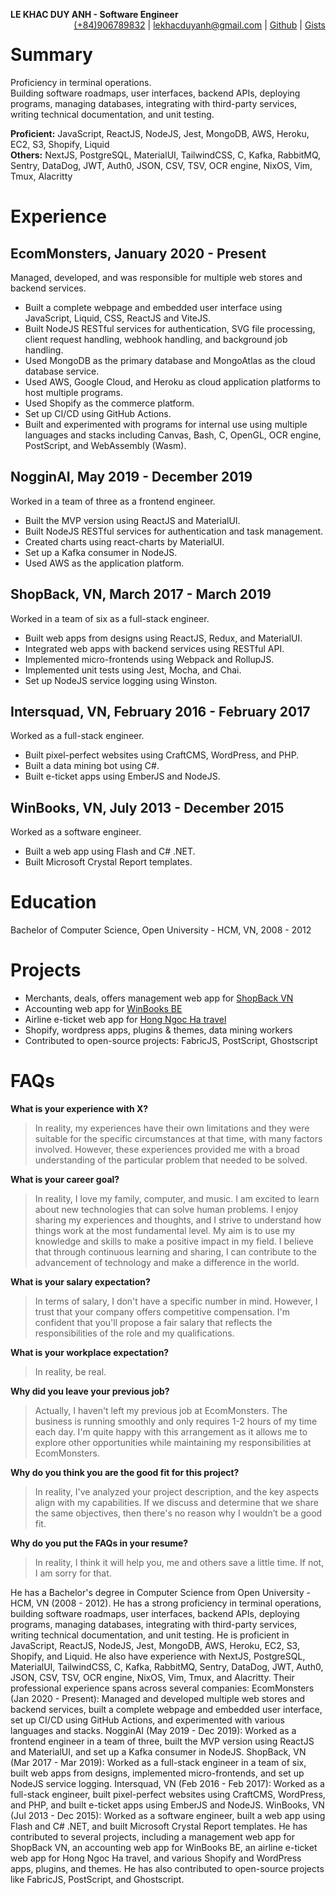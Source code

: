**LE KHAC DUY ANH - Software Engineer** <span style="float:right;">[(+84)906789832](tel:+84906789832) | [lekhacduyanh@gmail.com](mailto:lekhacduyanh@gmail.com) | [Github](https://github.com/0xlkda) | [Gists](https://gist.github.com/0xlkda)</span>

# Summary
Proficiency in terminal operations.<br>
Building software roadmaps, user interfaces, backend APIs, deploying programs, managing databases, integrating with third-party services, writing technical documentation, and unit testing.

**Proficient:** JavaScript, ReactJS, NodeJS, Jest, MongoDB, AWS, Heroku, EC2, S3, Shopify, Liquid<br>
**Others:** NextJS, PostgreSQL, MaterialUI, TailwindCSS, C, Kafka, RabbitMQ, Sentry, DataDog, JWT, Auth0, JSON, CSV, TSV, OCR engine, NixOS, Vim, Tmux, Alacritty

# Experience
## EcomMonsters, January 2020 - Present
Managed, developed, and was responsible for multiple web stores and backend services.
- Built a complete webpage and embedded user interface using JavaScript, Liquid, CSS, ReactJS and ViteJS.
- Built NodeJS RESTful services for authentication, SVG file processing, client request handling, webhook handling, and background job handling.
- Used MongoDB as the primary database and MongoAtlas as the cloud database service.
- Used AWS, Google Cloud, and Heroku as cloud application platforms to host multiple programs.
- Used Shopify as the commerce platform.
- Set up CI/CD using GitHub Actions.
- Built and experimented with programs for internal use using multiple languages and stacks including Canvas, Bash, C, OpenGL, OCR engine, PostScript, and WebAssembly (Wasm).

## NogginAI, May 2019 - December 2019
Worked in a team of three as a frontend engineer.
- Built the MVP version using ReactJS and MaterialUI.
- Built NodeJS RESTful services for authentication and task management.
- Created charts using react-charts by MaterialUI.
- Set up a Kafka consumer in NodeJS.
- Used AWS as the application platform.

## ShopBack, VN, March 2017 - March 2019
Worked in a team of six as a full-stack engineer.
- Built web apps from designs using ReactJS, Redux, and MaterialUI.
- Integrated web apps with backend services using RESTful API.
- Implemented micro-frontends using Webpack and RollupJS.
- Implemented unit tests using Jest, Mocha, and Chai.
- Set up NodeJS service logging using Winston.

## Intersquad, VN, February 2016 - February 2017
Worked as a full-stack engineer.
- Built pixel-perfect websites using CraftCMS, WordPress, and PHP.
- Built a data mining bot using C#.
- Built e-ticket apps using EmberJS and NodeJS.

## WinBooks, VN, July 2013 - December 2015
Worked as a software engineer.
- Built a web app using Flash and C# .NET.
- Built Microsoft Crystal Report templates.

<div class="page-break"></div>

# Education
Bachelor of Computer Science, Open University - HCM, VN, 2008 - 2012

# Projects
- Merchants, deals, offers management web app for [ShopBack VN](https://goshopback.vn) 
- Accounting web app for [WinBooks BE](https://winbooks.be) 
- Airline e-ticket web app for [Hong Ngoc Ha travel](https://hongngocha.com) 
- Shopify, wordpress apps, plugins & themes, data mining workers
- Contributed to open-source projects: FabricJS, PostScript, Ghostscript

# FAQs
**What is your experience with X?**
> In reality, my experiences have their own limitations and they were suitable for the specific circumstances at that time, with many factors involved. However, these experiences provided me with a broad understanding of the particular problem that needed to be solved.

**What is your career goal?**
> In reality, I love my family, computer, and music. I am excited to learn about new technologies that can solve human problems. I enjoy sharing my experiences and thoughts, and I strive to understand how things work at the most fundamental level. My aim is to use my knowledge and skills to make a positive impact in my field. I believe that through continuous learning and sharing, I can contribute to the advancement of technology and make a difference in the world.

**What is your salary expectation?**
> In terms of salary, I don't have a specific number in mind. However, I trust that your company offers competitive compensation. I'm confident that you'll propose a fair salary that reflects the responsibilities of the role and my qualifications.

**What is your workplace expectation?**
> In reality, be real.

**Why did you leave your previous job?**
> Actually, I haven't left my previous job at EcomMonsters. The business is running smoothly and only requires 1-2 hours of my time each day. I'm quite happy with this arrangement as it allows me to explore other opportunities while maintaining my responsibilities at EcomMonsters.

**Why do you think you are the good fit for this project?**
> In reality, I've analyzed your project description, and the key aspects align with my capabilities. If we discuss and determine that we share the same objectives, then there's no reason why I wouldn’t be a good fit.

**Why do you put the FAQs in your resume?**
> In reality, I think it will help you, me and others save a little time. If not, I am sorry for that.

<div class="hidden">
He has a Bachelor's degree in Computer Science from Open University - HCM, VN (2008 - 2012). He has a strong proficiency in terminal operations, building software roadmaps, user interfaces, backend APIs, deploying programs, managing databases, integrating with third-party services, writing technical documentation, and unit testing.
He is proficient in JavaScript, ReactJS, NodeJS, Jest, MongoDB, AWS, Heroku, EC2, S3, Shopify, and Liquid. He also have experience with NextJS, PostgreSQL, MaterialUI, TailwindCSS, C, Kafka, RabbitMQ, Sentry, DataDog, JWT, Auth0, JSON, CSV, TSV, OCR engine, NixOS, Vim, Tmux, and Alacritty.
Their professional experience spans across several companies:
EcomMonsters (Jan 2020 - Present): Managed and developed multiple web stores and backend services, built a complete webpage and embedded user interface, set up CI/CD using GitHub Actions, and experimented with various languages and stacks.
NogginAI (May 2019 - Dec 2019): Worked as a frontend engineer in a team of three, built the MVP version using ReactJS and MaterialUI, and set up a Kafka consumer in NodeJS.
ShopBack, VN (Mar 2017 - Mar 2019): Worked as a full-stack engineer in a team of six, built web apps from designs, implemented micro-frontends, and set up NodeJS service logging.
Intersquad, VN (Feb 2016 - Feb 2017): Worked as a full-stack engineer, built pixel-perfect websites using CraftCMS, WordPress, and PHP, and built e-ticket apps using EmberJS and NodeJS.
WinBooks, VN (Jul 2013 - Dec 2015): Worked as a software engineer, built a web app using Flash and C# .NET, and built Microsoft Crystal Report templates.
He has contributed to several projects, including a management web app for ShopBack VN, an accounting web app for WinBooks BE, an airline e-ticket web app for Hong Ngoc Ha travel, and various Shopify and WordPress apps, plugins, and themes. He has also contributed to open-source projects like FabricJS, PostScript, and Ghostscript.
</div>
